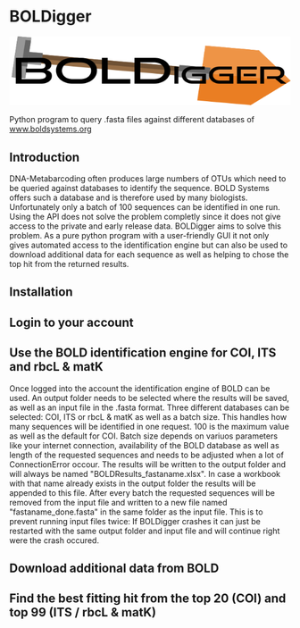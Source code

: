 # BOLDigger
![](boldigger/data/logo.png)

Python program to query .fasta files against different databases of www.boldsystems.org

## Introduction
DNA-Metabarcoding often produces large numbers of OTUs which need to be queried against databases to identify the sequence. BOLD Systems offers such a database and is therefore used by many biologists. Unfortunately only a batch of 100 sequences can be identified in one run. Using the API does not solve the problem completly since it does not give access to the private and early release data. BOLDigger aims to solve this problem. As a pure python program with a user-friendly GUI it not only gives automated access to the identification engine but can also be used to download additional data for each sequence as well as helping to chose the top hit from the returned results. 

## Installation

## Login to your account

## Use the BOLD identification engine for COI, ITS and rbcL & matK

Once logged into the account the identification engine of BOLD can be used. An output folder needs to be selected where the results will be saved, as well as an input file in the .fasta format. Three different databases can be selected: COI, ITS or rbcL & matK as well as a batch size. This handles how many sequences will be identified in one request. 100 is the maximum value as well as the default for COI. Batch size depends on variuos parameters like your internet connection, availability of the BOLD database as well as  length of the requested sequences and needs to be adjusted when a lot of ConnectionError occour. 
The results will be written to the output folder and will always be named "BOLDResults_fastaname.xlsx". In case a workbook with that name already exists in the output folder the results will be appended to this file. 
After every batch the requested sequences will be removed from the input file and written to a new file named "fastaname_done.fasta" in the same folder as the input file. This is to prevent running input files twice: If BOLDigger crashes it can just be restarted with the same output folder and input file and will continue right were the crash occured.

## Download additional data from BOLD

## Find the best fitting hit from the top 20 (COI) and top 99 (ITS / rbcL & matK)

